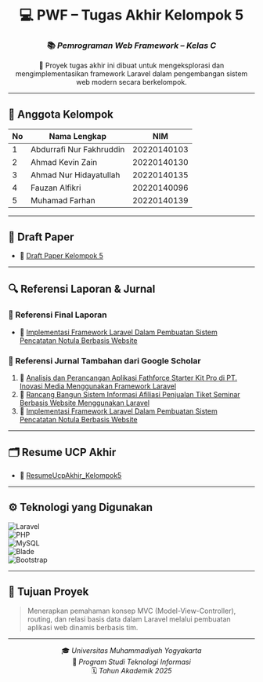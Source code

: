 <div align="center">

# 💻 PWF – Tugas Akhir Kelompok 5  
### 📚 *Pemrograman Web Framework – Kelas C*

</div>

<p align="center">
  🚀 Proyek tugas akhir ini dibuat untuk mengeksplorasi dan mengimplementasikan framework Laravel dalam pengembangan sistem web modern secara berkelompok.
</p>

---

## 👥 Anggota Kelompok

| No | Nama Lengkap                   | NIM            |
|----|--------------------------------|----------------|
| 1  | Abdurrafi Nur Fakhruddin       | 20220140103    |
| 2  | Ahmad Kevin Zain               | 20220140130    |
| 3  | Ahmad Nur Hidayatullah         | 20220140135    |
| 4  | Fauzan Alfikri                 | 20220140096    |
| 5  | Muhamad Farhan                 | 20220140139    |

---

## 📄 Draft Paper

- 📝 [Draft Paper Kelompok 5](https://drive.google.com/file/d/1FmDBTItooNFUL2yKCo1g7CWGIdL-mPIL/view?usp=drive_link)

---

## 🔍 Referensi Laporan & Jurnal

### 📗 Referensi Final Laporan
- 📙 [Implementasi Framework Laravel Dalam Pembuatan Sistem Pencatatan Notula Berbasis Website](https://ejournal.undip.ac.id/index.php/jsinbis/article/view/45297)

### 📘 Referensi Jurnal Tambahan dari Google Scholar
1. 📘 [Analisis dan Perancangan Aplikasi Fathforce Starter Kit Pro di PT. Inovasi Media Menggunakan Framework Laravel](https://openjournal.unpam.ac.id/index.php/JTSI/article/view/35656)  
2. 📗 [Rancang Bangun Sistem Informasi Afiliasi Penjualan Tiket Seminar Berbasis Website Menggunakan Laravel](https://jtiik.ub.ac.id/index.php/jtiik/article/view/1466)  
3. 📙 [Implementasi Framework Laravel Dalam Pembuatan Sistem Pencatatan Notula Berbasis Website](https://ejournal.undip.ac.id/index.php/jsinbis/article/view/45297)

---

## 🗂️ Resume UCP Akhir

- 📁 [ResumeUcpAkhir_Kelompok5](https://drive.google.com/drive/folders/1PTxoQA7fMcHRpkjKvIKkgjohTjtZmBkU?usp=sharing)

---

## ⚙️ Teknologi yang Digunakan

![Laravel](https://img.shields.io/badge/Laravel-8.x-red?style=for-the-badge&logo=laravel)  
![PHP](https://img.shields.io/badge/PHP-%5E8.0-blue?style=for-the-badge&logo=php)  
![MySQL](https://img.shields.io/badge/MySQL-8.x-orange?style=for-the-badge&logo=mysql)  
![Blade](https://img.shields.io/badge/Blade-Laravel%20Template-red?style=for-the-badge&logo=laravel)  
![Bootstrap](https://img.shields.io/badge/Bootstrap-5-purple?style=for-the-badge&logo=bootstrap)

---

## 🧠 Tujuan Proyek

> Menerapkan pemahaman konsep MVC (Model-View-Controller), routing, dan relasi basis data dalam Laravel melalui pembuatan aplikasi web dinamis berbasis tim.

---

<div align="center">

🎓 *Universitas Muhammadiyah Yogyakarta*  
🧾 *Program Studi Teknologi Informasi*  
🗓️ *Tahun Akademik 2025*

</div>

